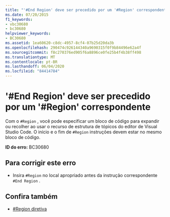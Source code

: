 ```yaml
---
title: "'#End Region' deve ser precedido por um '#Region' correspondente"
ms.date: 07/20/2015
f1_keywords:
- vbc30680
- bc30680
helpviewer_keywords:
- BC30680
ms.assetid: 1ea60620-c8dc-4957-8cf4-07b25d20da3b
ms.openlocfilehash: 290474c926144340a9690315f0f9b84496e62a4f
ms.sourcegitcommit: f8c270376ed905f6a8896ce0fe25b4f4b38ff498
ms.translationtype: MT
ms.contentlocale: pt-BR
ms.lasthandoff: 06/04/2020
ms.locfileid: "84414784"
---
```

# <a name="end-region-must-be-preceded-by-a-matching-region"></a>'#End Region' deve ser precedido por um '#Region' correspondente
Com o `#Region` , você pode especificar um bloco de código para expandir ou recolher ao usar o recurso de estrutura de tópicos do editor de Visual Studio Code. O início e o fim de `#Region` instruções devem estar no mesmo bloco de código.  
  
 **ID do erro:** BC30680  
  
## <a name="to-correct-this-error"></a>Para corrigir este erro  
  
- Insira `#Region` no local apropriado antes da instrução correspondente `#End Region` .  
  
## <a name="see-also"></a>Confira também

- [#Region diretiva](../language-reference/directives/region-directive.md)
